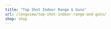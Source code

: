 ```yaml
---
title: "Top Shot Indoor Range & Guns"
url: /longview/top-shot-indoor-range-and-guns/
shop: shop
---
```

